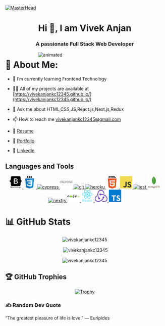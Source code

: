 [![MasterHead](http://www.pixelstalk.net/wp-content/uploads/2016/07/Computer-Science-Pictures-HD.jpg)](https://vivekanjankc12345.github.io)
<h1 align="center">Hi 👋, I am Vivek Anjan</h1>
<h3 align="center">A passionate Full Stack Web Developer</h3>

<img width="400" align="right" src="https://tse4.mm.bing.net/th?id=OIP.wSVcU_BayQoalkjl44g4YAHaE1&pid=Api&P=0" alt="animated"/>

# 💫 About Me:
- 🌱 I’m currently learning Frontend Technology

- 👨‍💻 All of my projects are available at [https://vivekanjankc12345.github.io/](https://vivekanjankc12345.github.io/)

- 💬 Ask me about HTML,CSS,JS,React.js,Next.js,Redux

- 📫 How to reach me vivekanjankc12345@gmail.com
- 📄 <a href="https://vivekanjankc12345.github.io/assests/Vivek_Anjan_Resume.pdf">Resume</a>    
- 📄 <a href="https://vivekanjankc12345.github.io/">Portfolio</a> 
- 📄 <a href="https://www.linkedin.com/in/vivek-anjan-1b625a170/">LinkedIn</a> 


<h2 align="left">Languages and Tools</h2>

<p align="center"> <a href="https://getbootstrap.com" target="_blank" rel="noreferrer"> <img src="https://raw.githubusercontent.com/devicons/devicon/master/icons/bootstrap/bootstrap-plain-wordmark.svg" alt="bootstrap" width="40" height="40"/> </a> <a href="https://www.w3schools.com/css/" target="_blank" rel="noreferrer"> <img src="https://raw.githubusercontent.com/devicons/devicon/master/icons/css3/css3-original-wordmark.svg" alt="css3" width="40" height="40"/> </a> <a href="https://www.cypress.io" target="_blank" rel="noreferrer"> <img src="https://raw.githubusercontent.com/simple-icons/simple-icons/6e46ec1fc23b60c8fd0d2f2ff46db82e16dbd75f/icons/cypress.svg" alt="cypress" width="40" height="40"/> </a> <a href="https://expressjs.com" target="_blank" rel="noreferrer"> <img src="https://raw.githubusercontent.com/devicons/devicon/master/icons/express/express-original-wordmark.svg" alt="express" width="40" height="40"/> </a> <a href="https://git-scm.com/" target="_blank" rel="noreferrer"> <img src="https://www.vectorlogo.zone/logos/git-scm/git-scm-icon.svg" alt="git" width="40" height="40"/> </a> <a href="https://heroku.com" target="_blank" rel="noreferrer"> <img src="https://www.vectorlogo.zone/logos/heroku/heroku-icon.svg" alt="heroku" width="40" height="40"/> </a> <a href="https://www.w3.org/html/" target="_blank" rel="noreferrer"> <img src="https://raw.githubusercontent.com/devicons/devicon/master/icons/html5/html5-original-wordmark.svg" alt="html5" width="40" height="40"/> </a> <a href="https://developer.mozilla.org/en-US/docs/Web/JavaScript" target="_blank" rel="noreferrer"> <img src="https://raw.githubusercontent.com/devicons/devicon/master/icons/javascript/javascript-original.svg" alt="javascript" width="40" height="40"/> </a> <a href="https://jestjs.io" target="_blank" rel="noreferrer"> <img src="https://www.vectorlogo.zone/logos/jestjsio/jestjsio-icon.svg" alt="jest" width="40" height="40"/> </a> <a href="https://www.mongodb.com/" target="_blank" rel="noreferrer"> <img src="https://raw.githubusercontent.com/devicons/devicon/master/icons/mongodb/mongodb-original-wordmark.svg" alt="mongodb" width="40" height="40"/> </a> <a href="https://nextjs.org/" target="_blank" rel="noreferrer"> <img src="https://cdn.worldvectorlogo.com/logos/nextjs-2.svg" alt="nextjs" width="40" height="40"/> </a> <a href="https://nodejs.org" target="_blank" rel="noreferrer"> <img src="https://raw.githubusercontent.com/devicons/devicon/master/icons/nodejs/nodejs-original-wordmark.svg" alt="nodejs" width="40" height="40"/> </a> <a href="https://reactjs.org/" target="_blank" rel="noreferrer"> <img src="https://raw.githubusercontent.com/devicons/devicon/master/icons/react/react-original-wordmark.svg" alt="react" width="40" height="40"/> </a> <a href="https://redux.js.org" target="_blank" rel="noreferrer"> <img src="https://raw.githubusercontent.com/devicons/devicon/master/icons/redux/redux-original.svg" alt="redux" width="40" height="40"/> </a> <a href="https://www.typescriptlang.org/" target="_blank" rel="noreferrer"> <img src="https://raw.githubusercontent.com/devicons/devicon/master/icons/typescript/typescript-original.svg" alt="typescript" width="40" height="40"/> </a> </p>

# 📊 GitHub Stats
<!-- <h2 align="center">📊 GitHub Stats</h2> -->
<p align="center" ><img align="center" src="https://github-readme-stats.vercel.app/api/top-langs?username=vivekanjankc12345&show_icons=true&locale=en&layout=compact" alt="vivekanjankc12345" /></p>


<p align="center">&nbsp;<img align="center" src="https://github-readme-stats.vercel.app/api?username=vivekanjankc12345&show_icons=true&locale=en" alt="vivekanjankc12345" /></p>

<p align="center"><img align="center" src="https://github-readme-streak-stats.herokuapp.com/?user=vivekanjankc12345&" alt="vivekanjankc12345" /></p>

## 🏆 GitHub Trophies
<!-- <h2 align="center">🏆 GitHub Trophies</h2> -->
<p align="center"> <a href="https://github.com/ryo-ma/github-profile-trophy"><img src="https://github-profile-trophy.vercel.app/?username=vivekanjankc12345" alt="Trophy" /></a> </p>


### ✍️ Random Dev Quote
“The greatest pleasure of life is love.” — Euripides
